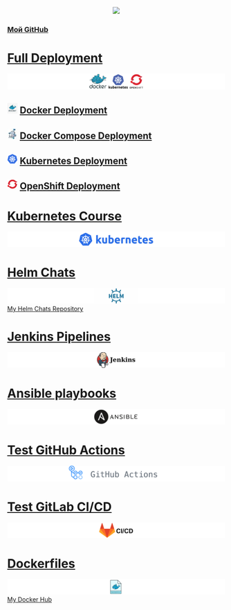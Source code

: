 <p align="center">
  <a href="https://skillicons.dev">
    <img src="https://skillicons.dev/icons?i=linux,github,githubactions,gitlab,docker,kubernetes,openshift,jenkins,ansible,java,maven,gradle,postgres,prometheus,grafana" />
  </a>
</p>

### [Мой GitHub](https://github.com/fillswim)

# [Full Deployment](https://github.com/fillswim/Docker-K8s-OpenShift)
![Docker-K8s-OpenShift](images/Docker-K8s-OpenShift.png)

## ![Docker_icon](images/Docker_icon24.png) [Docker Deployment](https://github.com/fillswim/Docker-K8s-OpenShift/tree/main/PhraseService/Docker)

## ![DockerCompose_icon](images/Docker_Compose_icon24.jpg) [Docker Compose Deployment](https://github.com/fillswim/Docker-K8s-OpenShift/tree/main/PhraseService/DockerCompose)

## ![K8s_icon](images/K8s_icon24.png) [Kubernetes Deployment](https://github.com/fillswim/Docker-K8s-OpenShift/tree/main/PhraseService/K8s)

## ![OpenShift_icon](images/OpenShift_icon24.png) [OpenShift Deployment](https://github.com/fillswim/Docker-K8s-OpenShift/tree/main/PhraseService/OpenShift)

# [Kubernetes Course](https://github.com/fillswim/K8SManifests) 
![K8s](images/Kubernetes-logo2.png)

# [Helm Chats](https://github.com/fillswim/HelmChats)
![Helm](images/Helm.png)
[My Helm Chats Repository](https://fillswim.github.io/HelmChats/)


# [Jenkins Pipelines](https://github.com/fillswim/JenkinsPipelines)
![Jenkins](images/Jenkins.png)

# [Ansible playbooks](https://github.com/fillswim/ansible)
![Ansible](images/Ansible.png)

# [Test GitHub Actions](https://github.com/fillswim/GitHub-Actions-Test)
![GitHub Actions](images/GitHubActions.png)

# [Test GitLab CI/CD](https://gitlab.com/fillswim/gitlab-cicd-test)
![GitLabCICD](images/GitLabCICD.png)

# [Dockerfiles](https://github.com/fillswim/Dockerfiles)
![Dockerfiles](images/Dockerfiles.png)
[My Docker Hub](https://hub.docker.com/u/fillswim)






